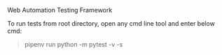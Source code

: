 Web Automation Testing Framework 

To run tests from root directory, open any cmd line tool and enter below cmd:
> pipenv run python -m pytest -v -s
